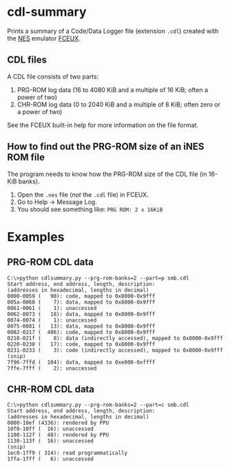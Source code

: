# cdl-summary
Prints a summary of a Code/Data Logger file (extension `.cdl`) created with the [NES](http://en.wikipedia.org/wiki/Nintendo_Entertainment_System) emulator [FCEUX](http://www.fceux.com).

## CDL files
A CDL file consists of two parts:
1. PRG-ROM log data (16 to 4080 KiB and a multiple of 16 KiB; often a power of two)
1. CHR-ROM log data (0 to 2040 KiB and a multiple of 8 KiB; often zero or a power of two)

See the FCEUX built-in help for more information on the file format.

## How to find out the PRG-ROM size of an iNES ROM file
The program needs to know how the PRG-ROM size of the CDL file (in 16-KiB banks).

1. Open the `.nes` file (*not* the `.cdl` file) in FCEUX.
2. Go to Help -> Message Log.
3. You should see something like: `PRG ROM: 2 x 16KiB`

# Examples

## PRG-ROM CDL data
```
C:\>python cdlsummary.py --prg-rom-banks=2 --part=p smb.cdl
Start address, end address, length, description:
(addresses in hexadecimal, lengths in decimal)
0000-0059 (   90): code, mapped to 0x8000-0x9fff
005a-0060 (    7): data, mapped to 0x8000-0x9fff
0061-0061 (    1): unaccessed
0062-0073 (   18): data, mapped to 0x8000-0x9fff
0074-0074 (    1): unaccessed
0075-0081 (   13): data, mapped to 0x8000-0x9fff
0082-0217 (  406): code, mapped to 0x8000-0x9fff
0218-021f (    8): data (indirectly accessed), mapped to 0x8000-0x9fff
0220-0230 (   17): code, mapped to 0x8000-0x9fff
0231-0233 (    3): code (indirectly accessed), mapped to 0x8000-0x9fff
(snip)
7f96-7ffd (  104): data, mapped to 0xe000-0xffff
7ffe-7fff (    2): unaccessed
```

## CHR-ROM CDL data
```
C:\>python cdlsummary.py --prg-rom-banks=2 --part=c smb.cdl
Start address, end address, length, description:
(addresses in hexadecimal, lengths in decimal)
0000-10ef (4336): rendered by PPU
10f0-10ff (  16): unaccessed
1100-112f (  48): rendered by PPU
1130-113f (  16): unaccessed
(snip)
1ec0-1ff9 ( 314): read programmatically
1ffa-1fff (   6): unaccessed
```
